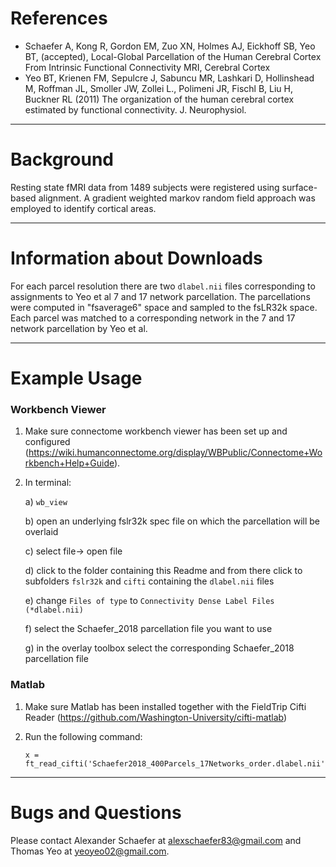 References
==========
+ Schaefer A, Kong R, Gordon EM, Zuo XN, Holmes AJ, Eickhoff SB, Yeo BT, (accepted), Local-Global Parcellation of the Human Cerebral Cortex From Intrinsic Functional Connectivity MRI, Cerebral Cortex
+ Yeo BT, Krienen FM, Sepulcre J, Sabuncu MR, Lashkari D, Hollinshead M, Roffman JL, Smoller JW, Zollei L., Polimeni JR, Fischl B, Liu H, Buckner RL (2011) The organization of the human cerebral cortex estimated by functional connectivity. J. Neurophysiol.

----

Background
==========
Resting state fMRI data from 1489 subjects were registered using surface-based alignment. A gradient weighted markov random field approach was employed to identify cortical areas.

----

Information about Downloads
===========================
For each parcel resolution there are two `dlabel.nii` files corresponding to assignments to Yeo et al 7 and 17 network parcellation. The parcellations were computed in "fsaverage6" space and sampled to the fsLR32k space.  Each parcel was matched to a corresponding network in the 7 and 17 network parcellation by Yeo et al. 

----

Example Usage
=============
### Workbench Viewer
1) Make sure connectome workbench viewer has been set up and configured (https://wiki.humanconnectome.org/display/WBPublic/Connectome+Workbench+Help+Guide).

2) In terminal:

   a) `wb_view`  
   
   b) open an underlying fslr32k spec file on which the parcellation will be overlaid  
   
   c) select file-> open file  
   
   d) click to the folder containing this Readme and from there click to subfolders `fslr32k` and `cifti` containing the `dlabel.nii` files
   
   e) change `Files of type` to `Connectivity Dense Label Files (*dlabel.nii)`
   
   f) select the Schaefer_2018 parcellation file you want to use  
   
   g) in the overlay toolbox select the corresponding Schaefer_2018 parcellation file


### Matlab
1) Make sure Matlab has been installed together with the FieldTrip Cifti Reader (https://github.com/Washington-University/cifti-matlab)  

2) Run the following command:
   ```
   x = ft_read_cifti('Schaefer2018_400Parcels_17Networks_order.dlabel.nii','mapname','array');
   ```

----

Bugs and Questions
==================
Please contact Alexander Schaefer at alexschaefer83@gmail.com and Thomas Yeo at yeoyeo02@gmail.com.

